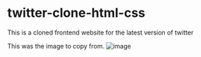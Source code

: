 # twitter-clone-html-css
This is a cloned frontend website for the latest version of twitter

This was the image to copy from.
![image](https://github.com/pinsoegustave/twitter-clone-html-css/assets/108759573/fb54063c-0629-4606-b0e7-f03cb8423acb)
